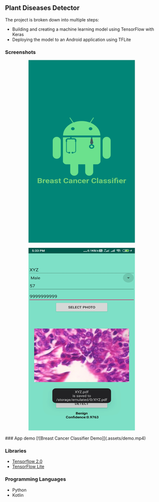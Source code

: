 ## Plant Diseases Detector
The project is broken down into multiple steps:
* Building and creating a machine learning model using TensorFlow with Keras
* Deploying the model to an Android application using TFLite

### Screenshots
<p align="center">
  <img width="350" height="600" src="./assets/welcome.jpg">
</p>
<p align="center">
  <img width="350" height="600" src="./assets/cancerdetect.jpg">
</p>
### App demo
[![Breast Cancer Classifier Demo]](.assets/demo.mp4)

### Libraries
* [Tensorflow 2.0](https://www.tensorflow.org/)
* [TensorFlow Lite ](https://www.tensorflow.org/lite)

### Programming Languages
* Python
* Kotlin
